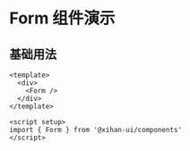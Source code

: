 # Form 组件演示

## 基础用法

```vue
<template>
  <div>
    <Form />
  </div>
</template>

<script setup>
import { Form } from '@xihan-ui/components'
</script>
```
